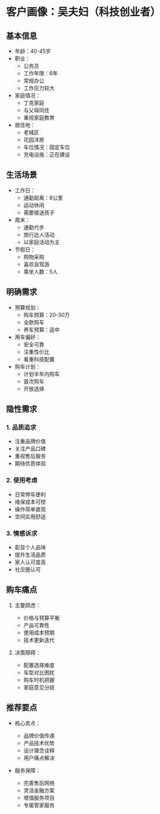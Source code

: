 # 客户画像：吴夫妇（科技创业者）

## 基本信息
- 年龄：40-45岁
- 职业：
  - 公务员
  - 工作年限：6年
  - 常规办公
  - 工作压力较大
- 家庭情况：
  - 丁克家庭
  - 与父母同住
  - 重视家庭教育
- 居住地：
  - 老城区
  - 花园洋房
  - 车位情况：固定车位
  - 充电设施：正在建设

## 生活场景
- 工作日：
  - 通勤距离：8公里
  - 运动休闲
  - 需要接送孩子
- 周末：
  - 通勤代步
  - 旅行达人活动
  - 以家庭活动为主
- 节假日：
  - 购物采购
  - 喜欢自驾游
  - 乘坐人数：5人

## 明确需求
- 预算规划：
  - 购车预算：20-30万
  - 全款购车
  - 养车预算：适中
- 用车偏好：
  - 安全可靠
  - 注重性价比
  - 看重科技配置
- 购车计划：
  - 计划半年内购车
  - 首次购车
  - 开放选择

## 隐性需求
### 1. 品质追求
- 注重品牌价值
- 关注产品口碑
- 重视售后服务
- 期待优质体验

### 2. 使用考虑
- 日常停车便利
- 维保成本可控
- 操作简单直观
- 空间实用舒适

### 3. 情感诉求
- 彰显个人品味
- 提升生活品质
- 家人认可度高
- 社交圈认可

## 购车痛点
1. 主要顾虑：
   - 价格与预算平衡
   - 产品可靠性
   - 使用成本预期
   - 技术更新迭代

2. 决策障碍：
   - 配置选择难度
   - 车型对比困扰
   - 购车时机把握
   - 家庭意见分歧

## 推荐要点
- 核心卖点：
  - 品牌价值传递
  - 产品技术优势
  - 设计理念诠释
  - 用户痛点解决

- 服务保障：
  - 完善售后网络
  - 灵活金融方案
  - 增值服务项目
  - 专属管家服务